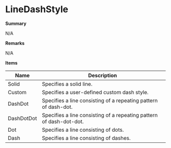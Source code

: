 # LineDashStyle

**Summary**

N/A

**Remarks**

N/A

**Items**

|Name|Description|
|---|---|
|Solid|Specifies a solid line.|
|Custom|Specifies a user-defined custom dash style.|
|DashDot|Specifies a line consisting of a repeating pattern of dash-dot.|
|DashDotDot|Specifies a line consisting of a repeating pattern of dash-dot-dot.|
|Dot|Specifies a line consisting of dots.|
|Dash|Specifies a line consisting of dashes.|

